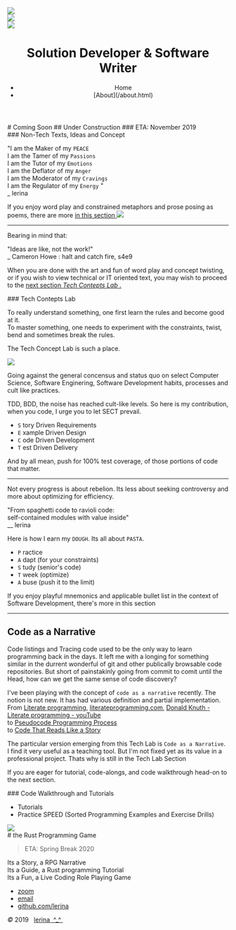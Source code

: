 <link href="https://fonts.googleapis.com/css?family=Architects+Daughter|Inconsolata&display=swap" rel="stylesheet"> 
<!-- img id="topPix" src="./pix/lRustRPG.jpg" / -->
<section class="sponsors">
<div class="sponsor hero" id="cop">
<img class="topPix" src="./pix/Rust_programming_language_logo.svg" />

</div>
<div class="sponsor hero" id="id_pat">
<img class="topPix" id="id_patterns" src="./pix/Python_JavaScript_logo.svg" />

</div>
<div class="sponsor hero" id="spike_walk">
<img class="topPix" id="spike" src="./pix/Web_Assembly_Logo.svg" />

</div>

</section><!-- sponsors -->

<div class="container">
<header class="main-header clearfix">

# Solution Developer & Software Writer

<nav class="main-menu">
<ul>
<li class="main-menu__item">Home</li>
<li class="main-menu__item">[About](/about.html)</li>
</ul>
</nav><!-- nav -->
</header><!-- header -->

<section class="sponsors-wrapper clearfix">
<main class="content-area">
<div class="center">
# Coming Soon
## Under Construction
### ETA: November 2019
</div>

</main>

<section class="sponsors">
<div class="sponsor pink" id="input">
### Non-Tech Texts, Ideas and Concept


"I am the Maker of my     `PEACE`  
 I am the Tamer of my     `Passions`  
 I am the Tutor of my     `Emotions`  
 I am the Deflator of my  `Anger`  
 I am the Moderator of my `Cravings`  
 I am the Regulator of my `Energy` "  
                                                _ lerina  


If you enjoy word play and constrained metaphors 
and prose posing as poems, there are more 
<a href="./writings/index.html"> in this section
<img class="autofit" src="./pix/writings.jpg" />
</a>

---

Bearing in mind that:


"Ideas are like, not the work!"  
    _ Cameron Howe : halt and catch fire, s4e9  


When you are done with the art and fun of word play and concept twisting,
or if you wish to view technical or IT oriented text, you may wish to proceed 
to the <a href="#process">next section *Tech Contepts Lab* .</a>

</div>
<div class="sponsor purple" id="process">
### Tech Contepts Lab

To really understand something, one first learn the rules and become good at it.   
To master something, one needs to experiment with the constraints, twist, bend 
and sometimes break the rules.   

The Tech Concept Lab is such a place.

<img class="autofit" src="./pix/02_id_and_patterns.svg" />

Going against the general concensus and status quo on select Computer Science,
Software Enginering, Software Development habits, processes and cult like practices.

TDD, BDD, the noise has reached cult-like levels. 
So here is my contribution, when you code, I urge you to let SECT prevail.

- `S` tory Driven Requirements
- `E` xample Driven Design
- `C` ode Driven Development
- `T` est Driven Delivery

And by all mean, push for 100% test coverage, of those portions of code 
that matter.

---

Not every progress is about rebelion. Its less about seeking controversy and
more about optimizing for efficiency.


"From spaghetti code to ravioli code:   
 self-contained modules with value inside"  
                                 __ lerina  

Here is how I earn my `DOUGH`. Its all about `PASTA`.

- `P` ractice  
- `A` dapt (for your constraints)  
- `S` tudy (senior's code)  
- `T` week (optimize)  
- `A` buse (push it to the limit)  

If you enjoy playful mnemonics and applicable bullet list in the context of Software Development, 
there's more in this section

---

## Code as a Narrative

Code listings and Tracing code used to be the only way to learn programming back in the days.
It left me with a longing for something similar in the durrent wonderful of git and other publically browsable code repositories.
But short of painstakinly going from commit to comit until the Head, how can we get the same sense of code discovery?

I've been playing with the concept of `code as a narrative` recently. The notion is not new.
It has had various definition and partial implementation.  
From [Literate programming](https://en.wikipedia.org/wiki/Literate_programming),  [literateprogramming.com](http://www.literateprogramming.com/), [Donald Knuth - Literate programming - youTube](https://www.youtube.com/watch?v=bTkXg2LZIMQ)  
to [Pseudocode Programming Process](https://www.oreilly.com/library/view/code-complete-second/0735619670/ch09.html)  
to [Code That Reads Like a Story](https://lightsonsoftware.com/writing-code-that-reads-like-a-story/)  

The particular version emerging from this Tech Lab is `Code as a Narrative`. 
I find it very useful as a teaching tool. But I'm not fixed yet as its value in 
a professional project. Thats why is still in the Tech Lab Section

If you are eager for tutorial, code-alongs, and code walkthrough head-on to the next section.

</div>
<div class="sponsor blue" id="output">
### Code Walkthrough and Tutorials

- Tutorials
- Practice SPEED (Sorted Programming Examples and Exercise Drills)

<img class="autofit" src="./pix/03_spike_and_walkthrough.svg" />


</div>
</section><!-- sponsors -->
</section><!-- sponsors-wrapper -->

<section class="sponsors-wrapper clearfix">
<section class="sponsors">

<div class="center hero"> 
# the Rust Programming Game

> ETA: Spring Break 2020


<div class="sponsor pink"> Its a Story, a RPG Narrative</div>
<div class="sponsor purple"> Its a Guide, a Rust programming Tutorial</div>
<div class="sponsor blue"> Its a Fun, a Live Coding Role Playing Game</div>

</section><!-- sponsors -->
</section><!-- sponsors-wrapper -->

</div>

</div><!-- container -->

<footer class="footer">

-   [zoom]()
-   [email](mailto:learningrustrpg@gmail.com)
-   [github.com/lerina](https://github.com/lerina)


<div id="copy"><em>&#xa9;</em> 2019  &nbsp; <a href="http://razafy.com" target="_blank"> <span class="le">le</span><span class="ri">ri</span><span class="na">na</span>  ^_^ </a></div>

</footer><!-- footer -->


